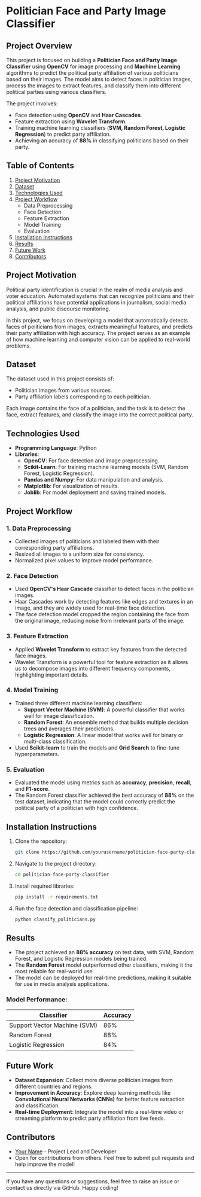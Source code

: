 # Politician Face and Party Image Classifier

## Project Overview
This project is focused on building a **Politician Face and Party Image Classifier** using **OpenCV** for image processing and **Machine Learning** algorithms to predict the political party affiliation of various politicians based on their images. The model aims to detect faces in politician images, process the images to extract features, and classify them into different political parties using various classifiers.

The project involves:
- Face detection using **OpenCV** and **Haar Cascades**.
- Feature extraction using **Wavelet Transform**.
- Training machine learning classifiers (**SVM, Random Forest, Logistic Regression**) to predict party affiliation.
- Achieving an accuracy of **88%** in classifying politicians based on their party.

## Table of Contents
1. [Project Motivation](#project-motivation)
2. [Dataset](#dataset)
3. [Technologies Used](#technologies-used)
4. [Project Workflow](#project-workflow)
    - Data Preprocessing
    - Face Detection
    - Feature Extraction
    - Model Training
    - Evaluation
5. [Installation Instructions](#installation-instructions)
6. [Results](#results)
7. [Future Work](#future-work)
8. [Contributors](#contributors)

## Project Motivation
Political party identification is crucial in the realm of media analysis and voter education. Automated systems that can recognize politicians and their political affiliations have potential applications in journalism, social media analysis, and public discourse monitoring.

In this project, we focus on developing a model that automatically detects faces of politicians from images, extracts meaningful features, and predicts their party affiliation with high accuracy. The project serves as an example of how machine learning and computer vision can be applied to real-world problems.

## Dataset
The dataset used in this project consists of:
- Politician images from various sources.
- Party affiliation labels corresponding to each politician.
  
Each image contains the face of a politician, and the task is to detect the face, extract features, and classify the image into the correct political party.

## Technologies Used
- **Programming Language**: Python
- **Libraries**:
  - **OpenCV**: For face detection and image preprocessing.
  - **Scikit-Learn**: For training machine learning models (SVM, Random Forest, Logistic Regression).
  - **Pandas and Numpy**: For data manipulation and analysis.
  - **Matplotlib**: For visualization of results.
  - **Joblib**: For model deployment and saving trained models.

## Project Workflow

### 1. Data Preprocessing
- Collected images of politicians and labeled them with their corresponding party affiliations.
- Resized all images to a uniform size for consistency.
- Normalized pixel values to improve model performance.
  
### 2. Face Detection
- Used **OpenCV's Haar Cascade** classifier to detect faces in the politician images.
- Haar Cascades work by detecting features like edges and textures in an image, and they are widely used for real-time face detection.
- The face detection model cropped the region containing the face from the original image, reducing noise from irrelevant parts of the image.

### 3. Feature Extraction
- Applied **Wavelet Transform** to extract key features from the detected face images.
- Wavelet Transform is a powerful tool for feature extraction as it allows us to decompose images into different frequency components, highlighting important details.
  
### 4. Model Training
- Trained three different machine learning classifiers:
  - **Support Vector Machine (SVM)**: A powerful classifier that works well for image classification.
  - **Random Forest**: An ensemble method that builds multiple decision trees and averages their predictions.
  - **Logistic Regression**: A linear model that works well for binary or multi-class classification.
- Used **Scikit-learn** to train the models and **Grid Search** to fine-tune hyperparameters.

### 5. Evaluation
- Evaluated the model using metrics such as **accuracy**, **precision**, **recall**, and **F1-score**.
- The Random Forest classifier achieved the best accuracy of **88%** on the test dataset, indicating that the model could correctly predict the political party of a politician with high confidence.

## Installation Instructions

1. Clone the repository:
   ```bash
   git clone https://github.com/yourusername/politician-face-party-classifier.git
   ```

2. Navigate to the project directory:
   ```bash
   cd politician-face-party-classifier
   ```

3. Install required libraries:
   ```bash
   pip install -r requirements.txt
   ```

4. Run the face detection and classification pipeline:
   ```bash
   python classify_politicians.py
   ```

## Results
- The project achieved an **88% accuracy** on test data, with SVM, Random Forest, and Logistic Regression models being trained.
- The **Random Forest** model outperformed other classifiers, making it the most reliable for real-world use.
- The model can be deployed for real-time predictions, making it suitable for use in media analysis applications.

### Model Performance:

| Classifier        | Accuracy |
|-------------------|----------|
| Support Vector Machine (SVM) | 86%      |
| Random Forest     | 88%      |
| Logistic Regression | 84%    |

## Future Work
- **Dataset Expansion**: Collect more diverse politician images from different countries and regions.
- **Improvement in Accuracy**: Explore deep learning methods like **Convolutional Neural Networks (CNNs)** for better feature extraction and classification.
- **Real-time Deployment**: Integrate the model into a real-time video or streaming platform to predict party affiliation from live feeds.

## Contributors
- [Your Name](https://github.com/yourusername) - Project Lead and Developer
- Open for contributions from others. Feel free to submit pull requests and help improve the model!

---

If you have any questions or suggestions, feel free to raise an issue or contact us directly via GitHub. Happy coding!
